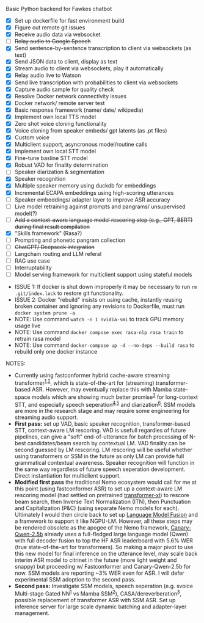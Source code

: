 Basic Python backend for Fawkes chatbot

- [X] Set up dockerfile for fast environment build
- [X] Figure out remote git issues
- [X] Receive audio data via websocket
- [ ] ~~Relay audio to Google Speech~~
- [X] Send sentence-by-sentence transcription to client via websockets (as text)
- [X] Send JSON data to client, display as text
- [X] Stream audio to client via websockets, play it automatically
- [X] Relay audio live to Watson
- [X] Send live transcription with probabilities to client via websockets
- [X] Capture audio sample for quality check
- [X] Resolve Docker network connectivity issues
- [X] Docker network/ remote server test
- [X] Basic response framework (name/ date/ wikipedia)
- [X] Implement own local TTS model
- [X] Zero shot voice cloning functionality
- [X] Voice cloning from speaker embeds/ gpt latents (as .pt files)
- [X] Custom voice
- [X] Multiclient support, asyncronous model/routine calls
- [X] Implement own local STT model
- [X] Fine-tune basline STT model
- [X] Robust VAD for finality determination
- [ ] Speaker diarization & segmentation
- [X] Speaker recognition
- [X] Multiple speaker memory using duckdb for embeddings
- [X] Incremental ECAPA embeddings using high-scoring utterances
- [ ] Speaker embeddings/ adapter layer to improve ASR accuracy
- [ ] Live model retraining against prompts and pangrams/ unsupervised model(?)
- [ ] ~~Add a context-aware language model rescoring step (e.g., GPT, BERT) during final result compilation~~
- [X] "Skills framework" (Rasa?)
- [ ] Prompting and phonetic pangram collection
- [ ] ~~ChatGPT/ Deepseek integration~~
- [ ] Langchain routing and LLM referal
- [ ] RAG use case
- [ ] Interruptability
- [ ] Model serving framework for multiclient support using stateful models

* ISSUE 1: If docker is shut down improperly it may be necessary to run `rm .git/index.lock` to restore git functionality.
* ISSUE 2: Docker "rebuild" insists on using cache, instantly reusing broken container and ignoring any revisions to Dockerfile, must run `docker system prune -a`
* NOTE: Use command `watch -n 1 nvidia-smi` to track GPU memory usage live
* NOTE: Use command `docker compose exec rasa-nlp rasa train` to retrain rasa model
* NOTE: Use command `docker-compose up -d --no-deps --build rasa` to rebuild only one docker instance

NOTES:
* Currently using fastconformer hybrid cache-aware streaming transformer<sup>[1](https://huggingface.co/nvidia/stt_en_fastconformer_hybrid_large_streaming_multi),[2](https://arxiv.org/abs/2312.17279)</sup>, which is state-of-the-art for (streaming) transformer-based ASR. However, may eventually replace this with Mamba state-space models which are showing much better promise<sup>[3](https://arxiv.org/abs/2407.09732)</sup> for long-context STT, and especially speech seperation<sup>[4](https://arxiv.org/html/2410.06459v2),[5](https://arxiv.org/abs/2403.18257)</sup> and diarization<sup>[6](https://www.researchgate.net/publication/384770025_Mamba-based_Segmentation_Model_for_Speaker_Diarization)</sup>. SSM models are more in the research stage and may require some engineering for streaming audio support.
* **First pass:** set up VAD, basic speaker recognition, transformer-based STT, context-aware LM rescoring. VAD is usefull regardles of future pipelines, can give a "soft" end-of-utterance for batch processing of N-best candidates/beam search by contextual LM. VAD finality can be second guessed by LM rescoring. LM rescoring will be useful whether using transformers or SSM in the future as only LM can provide full grammatical contextual awareness. Speaker recognition will function in the same way regardless of future speech seperation development. Direct instantiation for multiclient support.
* **Modified first pass** the traditional Nemo ecosystem would call for me at this point (using fastconformer ASR) to set up a context-aware LM rescoring model (had settled on pretrained [transformer-xl](https://huggingface.co/transfo-xl/transfo-xl-wt103/tree/main)) to rescore beam search, then Inverse Text Normalization (ITN), then Punctuation and Capitalization (P&C) (using separate Nemo models for each). Ultimately I would then circle back to set up [Language Model Fusion](https://docs.nvidia.com/nemo-framework/user-guide/latest/nemotoolkit/asr/asr_language_modeling_and_customization.html) and a framework to support it like NGPU-LM. However, all these steps may be rendered obsolete as the apogee of the Nemo framework, [Canary-Qwen-2.5b](https://huggingface.co/nvidia/canary-qwen-2.5b) already uses a full-fledged large language model (Qwen) with full decoder fusion to top the HF ASR leaderboard with 5.6% WER (true state-of-the-art for transformers). So making a major pivot to use this new model for final inference on the utterance level, may scale back interim ASR model to citrinet in the future (more light weight and snappy) but proceeding w/ Fastconformer and Canary-Qwen-2.5b for now. SSM models are reporting ~3% WER even for ASR. I will defer experimental SSM adoption to the second pass.
* **Second pass:** Investigate SSM models, speech seperation (e.g. svoice Multi-stage Gated NN<sup>[1](https://github.com/facebookresearch/svoice)</sup> vs Mamba SSM<sup>[2](https://github.com/xi-j/Mamba-TasNet)</sup>), CASA/dereverberation<sup>[3](https://pmc.ncbi.nlm.nih.gov/articles/PMC7473777/)</sup>, possible replacement of transformer ASR with SSM ASR. Set up inference server for large scale dynamic batching and adapter-layer management.
